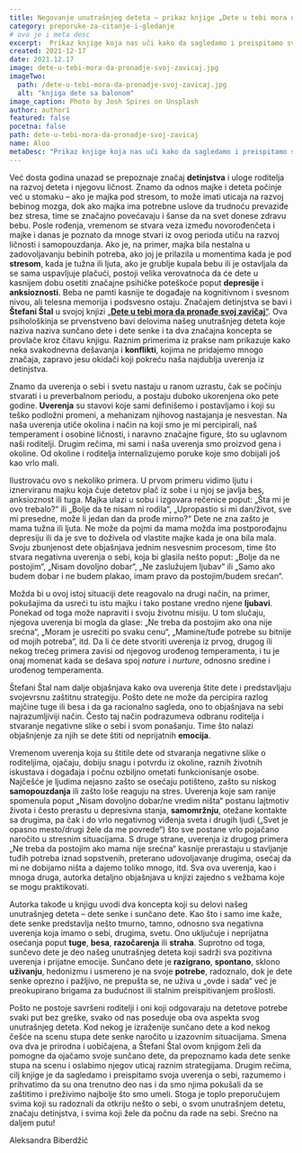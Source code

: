 ```yaml
---
title: Negovanje unutrašnjeg deteta – prikaz knjige „Dete u tebi mora da pronađe svoj zavičaj“
category: preporuke-za-citanje-i-gledanje
# ovo je i meta desc
excerpt:  Prikaz knjige koja nas uči kako da sagledamo i preispitamo svoja uverenja o sebi, prihvatimo da su ona deo nas i da smo njima pokušali da se zaštitimo i preživimo.
created: 2021-12-17
date: 2021.12.17
image: dete-u-tebi-mora-da-pronadje-svoj-zavicaj.jpg
imageTwo:
  path: /dete-u-tebi-mora-da-pronadje-svoj-zavicaj.jpg
  alt: "knjiga dete sa balonom"
image_caption: Photo by Josh Spires on Unsplash
author: author1
featured: false
pocetna: false
path: dete-u-tebi-mora-da-pronadje-svoj-zavicaj
name: Aloo
metaDesc: "Prikaz knjige koja nas uči kako da sagledamo i preispitamo svoja uverenja o sebi, prihvatimo da su ona deo nas i da smo njima pokušali da se zaštitimo i preživimo."
---
```



Već dosta godina unazad se prepoznaje značaj **detinjstva** i uloge roditelja na razvoj deteta i njegovu ličnost. Znamo da odnos majke i deteta počinje već u stomaku – ako je majka pod stresom, to može imati uticaja na razvoj bebinog mozga, dok ako majka ima potrebne uslove da trudnoću prevaziđe bez stresa, time se značajno povećavaju i šanse da na svet donese zdravu bebu. Posle rođenja, vremenom se stvara veza između novorođenčeta i majke i danas je poznato da mnoge stvari iz ovog perioda utiču na razvoj ličnosti i samopouzdanja. Ako je, na primer, majka bila nestalna u zadovoljavanju bebinih potreba, ako joj je prilazila u momentima kada je pod **stresom**, kada je tužna ili ljuta, ako je grublje kupala bebu ili je ostavljala da se sama uspavljuje plačući, postoji velika verovatnoća da će dete u kasnijem dobu osetiti značajne psihičke poteškoće poput **depresije** i **anksioznosti**. Beba ne pamti kasnije te događaje na kognitivnom i svesnom nivou, ali telesna memorija i podsvesno ostaju.
Značajem detinjstva se bavi i **Štefani Štal** u svojoj knjizi [„**Dete u tebi mora da pronađe svoj zavičaj**“](https://www.laguna.rs/n4291_knjiga_dete_u_tebi_mora_da_pronadje_svoj_zavicaj_laguna.html). Ova psihološkinja se prvenstveno bavi delovima našeg unutrašnjeg deteta koje naziva naziva sunčano dete i dete senke i ta dva značajna koncepta se provlače kroz čitavu knjigu. Raznim primerima iz prakse nam prikazuje kako neka svakodnevna dešavanja i **konflikti**, kojima ne pridajemo mnogo značaja, zapravo jesu okidači koji pokreću naša najdublja uverenja iz detinjstva.

Znamo da uverenja o sebi i svetu nastaju u ranom uzrastu, čak se počinju stvarati i u preverbalnom periodu, a postaju duboko ukorenjena oko pete godine. **Uverenja** su stavovi koje sami definišemo i postavljamo i koji su teško podložni promeni, a mehanizam njihovog nastajanja je nesvestan. Na naša uverenja utiče okolina i način na koji smo je mi percipirali, naš temperament i osobine ličnosti, i naravno značajne figure, što su uglavnom naši roditelji. Drugim rečima, mi sami i naša uverenja smo proizvod gena i okoline. Od okoline i roditelja internalizujemo poruke koje smo dobijali još kao vrlo mali. 

Ilustrovaću ovo s nekoliko primera. U prvom primeru vidimo ljutu i iznerviranu majku koja čuje detetov plač iz sobe i u njoj se javlja bes, anksioznost ili tuga. Majka ulazi u sobu i izgovara rečenice poput: „Šta mi je ovo trebalo?“ ili „Bolje da te nisam ni rodila“, „Upropastio si mi dan/život, sve mi presedne, može li jedan dan da prođe mirno?“ Dete ne zna zašto je mama tužna ili ljuta. Ne može da pojmi da mama možda ima postporođajnu depresiju ili da je sve to doživela od vlastite majke kada je ona bila mala. Svoju zbunjenost dete objašnjava jednim nesvesnim procesom, time što stvara negativna uverenja o sebi, koja bi glasila nešto poput: „Bolje da ne postojim“, „Nisam dovoljno dobar“, „Ne zaslužujem ljubav“ ili „Samo ako budem dobar i ne budem plakao, imam pravo da postojim/budem srećan“. 

Možda bi u ovoj istoj situaciji dete reagovalo na drugi način, na primer, pokušajima da usreći tu istu majku i tako postane vredno njene **ljubavi**. Ponekad od toga može napraviti i svoju životnu misiju. U tom slučaju, njegova uverenja bi mogla da glase: „Ne treba da postojim ako ona nije srećna“, „Moram je usrećiti po svaku cenu“, „Mamine/tuđe potrebe su bitnije od mojih potreba“, itd. Da li će dete stvoriti uverenja iz prvog, drugog ili nekog trećeg primera zavisi od njegovog urođenog temperamenta, i tu je onaj momenat kada se dešava spoj *nature* i *nurture*, odnosno sredine i urođenog temperamenta.

Štefani Štal nam dalje objašnjava kako ova uverenja štite dete i predstavljaju svojevrsnu zaštitnu strategiju. Pošto dete ne može da percipira razlog majčine tuge ili besa i da ga racionalno sagleda, ono to objašnjava na sebi najrazumljiviji način. Često taj način podrazumeva  odbranu roditelja i stvaranje negativne slike o sebi i svom ponašanju. Time što nalazi objašnjenje za njih se dete štiti od neprijatnih **emocija**.

Vremenom uverenja koja su štitile dete od stvaranja negativne slike o roditeljima, ojačaju, dobiju snagu i potvrdu iz okoline, raznih životnih iskustava i događaja i počnu ozbiljno ometati funkcionisanje osobe. Najčešće je ljudima nejasno zašto se osećaju potišteno, zašto su niskog **samopouzdanja** ili zašto loše reaguju na stres. Uverenja koje sam ranije spomenula poput „Nisam dovoljno dobar/ne vredim ništa“ postanu lajtmotiv života i često prerastu u depresivna stanja, **samomržnju**, otežane kontakte sa drugima, pa čak i do vrlo negativnog viđenja sveta i drugih ljudi („Svet je opasno mesto/drugi žele da me povrede“) što sve postane vrlo pojačano naročito u stresnim situacijama. S druge strane, uverenja iz drugog primera „Ne treba da postojim ako mama nije srećna“ kasnije prerastaju u stavljanje tuđih potreba iznad sopstvenih, preterano udovoljavanje drugima, osećaj da mi ne dobijamo ništa a dajemo toliko mnogo, itd. Sva ova uverenja, kao i mnoga druga, autorka detaljno objašnjava u knjizi zajedno s vežbama koje se mogu praktikovati.

Autorka takođe u knjigu uvodi dva koncepta koji su delovi našeg unutrašnjeg deteta – dete senke i sunčano dete. Kao što i samo ime kaže, dete senke predstavlja nešto tmurno, tamno, odnosno sva negativna uverenja koja imamo o sebi, drugima, svetu. Ono uključuje i neprijatna osećanja poput **tuge**, **besa**, **razočarenja** ili **straha**. Suprotno od toga, sunčevo dete je deo našeg unutrašnjeg deteta koji sadrži sva pozitivna uverenja i prijatne emocije. Sunčano dete je **razigrano**, **spontano**, sklono **uživanju**, hedonizmu i usmereno je na svoje **potrebe**, radoznalo, dok je dete senke oprezno i pažljivo, ne prepušta se, ne uživa u „ovde i sada“ već je preokupirano brigama za budućnost ili stalnim preispitivanjem prošlosti.

Pošto ne postoje savršeni roditelji i oni koji odgovaraju na detetove potrebe svaki put bez greške, svako od nas poseduje oba ova aspekta svog unutrašnjeg deteta. Kod nekog je izraženije sunčano dete a kod nekog češće na scenu stupa dete senke naročito u izazovnim situacijama. Smena ova dva je prirodna i uobičajena, a Štefani Štal ovom knjigom želi da pomogne da ojačamo svoje sunčano dete, da prepoznamo kada dete senke stupa na scenu i oslabimo njegov uticaj raznim strategijama. Drugim rečima, cilj knjige je da sagledamo i preispitamo svoja uverenja o sebi, razumemo i prihvatimo da su ona trenutno deo nas i da smo njima pokušali da se zaštitimo i preživimo najbolje što smo umeli. Stoga je toplo preporučujem svima koji su radoznali da otkriju nešto o sebi, o svom unutrašnjem detetu, značaju detinjstva, i svima koji žele da počnu da rade na sebi. Srećno na daljem putu!



Aleksandra Biberdžić




 

